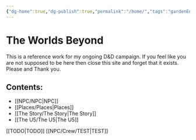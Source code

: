 ```yaml
---
{"dg-home":true,"dg-publish":true,"permalink":"/home/","tags":"gardenEntry","dgHomeLink":true,"dgPassFrontmatter":true}
---
```


# The Worlds Beyond
This is a reference work for my ongoing D&D campaign.
If you feel like you are not supposed to be here then close this site and forget that it exists. Please and Thank you.

## Contents:
- [[NPC/NPC|NPC]]
- [[Places/Places|Places]]
- [[The Story/The Story|The Story]]
- [[The U5/The U5|The U5]]


[[TODO|TODO]]
[[NPC/Crew/TEST|TEST]]